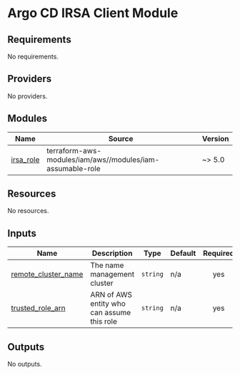 # Argo CD IRSA Client Module

<!-- BEGIN_TF_DOCS -->
## Requirements

No requirements.

## Providers

No providers.

## Modules

| Name | Source | Version |
|------|--------|---------|
| <a name="module_irsa_role"></a> [irsa\_role](#module\_irsa\_role) | terraform-aws-modules/iam/aws//modules/iam-assumable-role | ~> 5.0 |

## Resources

No resources.

## Inputs

| Name | Description | Type | Default | Required |
|------|-------------|------|---------|:--------:|
| <a name="input_remote_cluster_name"></a> [remote\_cluster\_name](#input\_remote\_cluster\_name) | The name management cluster | `string` | n/a | yes |
| <a name="input_trusted_role_arn"></a> [trusted\_role\_arn](#input\_trusted\_role\_arn) | ARN of AWS entity who can assume this role | `string` | n/a | yes |

## Outputs

No outputs.
<!-- END_TF_DOCS -->
